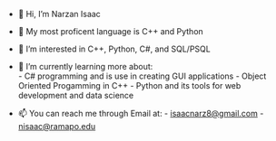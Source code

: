 - 👋 Hi, I’m Narzan Isaac

- 💞️ My most proficent language is C++ and Python
 
- 👀 I’m interested in C++, Python, C#, and SQL/PSQL
 
- 🌱 I’m currently learning more about: <br />
          - C# programming and is use in creating GUI applications
          - Object Oriented Progamming in C++
          - Python and its tools for web development and data science

- 📫 You can reach me through Email at: 
          - isaacnarz8@gmail.com 
          - nisaac@ramapo.edu

